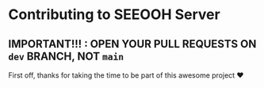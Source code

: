 # Contributing to SEEOOH Server

## IMPORTANT!!! : OPEN YOUR PULL REQUESTS ON `dev` BRANCH, NOT `main`

First off, thanks for taking the time to be part of this awesome project ❤️
